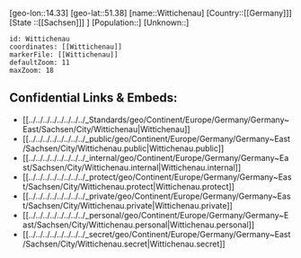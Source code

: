 ﻿---
location: [51.38,14.33]
mapzoom: [7,12] 
mapmarker: city 
type: City
tags:
- geo/City


SpocWebEntityId: 35660
isDeleted: false
confidential: public

---
[geo-lon::14.33]
[geo-lat::51.38]
[name::Wittichenau]
[Country::[[Germany]]]
[State ::[[Sachsen]]] ]
[Population::]
[Unknown::]


```leaflet
id: Wittichenau
coordinates: [[Wittichenau]]
markerFile: [[Wittichenau]]
defaultZoom: 11 
maxZoom: 18
```


## Confidential Links & Embeds: 
- [[../../../../../../../../_Standards/geo/Continent/Europe/Germany/Germany~East/Sachsen/City/Wittichenau|Wittichenau]] 
- [[../../../../../../../../_public/geo/Continent/Europe/Germany/Germany~East/Sachsen/City/Wittichenau.public|Wittichenau.public]] 
- [[../../../../../../../../_internal/geo/Continent/Europe/Germany/Germany~East/Sachsen/City/Wittichenau.internal|Wittichenau.internal]] 
- [[../../../../../../../../_protect/geo/Continent/Europe/Germany/Germany~East/Sachsen/City/Wittichenau.protect|Wittichenau.protect]] 
- [[../../../../../../../../_private/geo/Continent/Europe/Germany/Germany~East/Sachsen/City/Wittichenau.private|Wittichenau.private]] 
- [[../../../../../../../../_personal/geo/Continent/Europe/Germany/Germany~East/Sachsen/City/Wittichenau.personal|Wittichenau.personal]] 
- [[../../../../../../../../_secret/geo/Continent/Europe/Germany/Germany~East/Sachsen/City/Wittichenau.secret|Wittichenau.secret]] 
